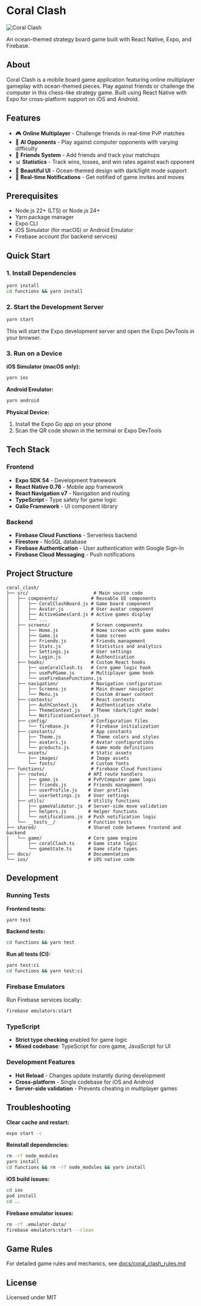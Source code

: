 # Coral Clash

![Coral Clash](src/assets/images/board_game.png)

An ocean-themed strategy board game built with React Native, Expo, and Firebase.

## About

Coral Clash is a mobile board game application featuring online multiplayer gameplay with ocean-themed pieces. Play against friends or challenge the computer in this chess-like strategy game. Built using React Native with Expo for cross-platform support on iOS and Android.

## Features

- 🎮 **Online Multiplayer** - Challenge friends in real-time PvP matches
- 🤖 **AI Opponents** - Play against computer opponents with varying difficulty
- 👥 **Friends System** - Add friends and track your matchups
- 📊 **Statistics** - Track wins, losses, and win rates against each opponent
- 🎨 **Beautiful UI** - Ocean-themed design with dark/light mode support
- 🔔 **Real-time Notifications** - Get notified of game invites and moves

## Prerequisites

- Node.js 22+ (LTS) or Node.js 24+
- Yarn package manager
- Expo CLI
- iOS Simulator (for macOS) or Android Emulator
- Firebase account (for backend services)

## Quick Start

### 1. Install Dependencies

```bash
yarn install
cd functions && yarn install
```

### 2. Start the Development Server

```bash
yarn start
```

This will start the Expo development server and open the Expo DevTools in your browser.

### 3. Run on a Device

**iOS Simulator (macOS only):**

```bash
yarn ios
```

**Android Emulator:**

```bash
yarn android
```

**Physical Device:**

1. Install the Expo Go app on your phone
2. Scan the QR code shown in the terminal or Expo DevTools

## Tech Stack

### Frontend

- **Expo SDK 54** - Development framework
- **React Native 0.76** - Mobile app framework
- **React Navigation v7** - Navigation and routing
- **TypeScript** - Type safety for game logic
- **Galio Framework** - UI component library

### Backend

- **Firebase Cloud Functions** - Serverless backend
- **Firestore** - NoSQL database
- **Firebase Authentication** - User authentication with Google Sign-In
- **Firebase Cloud Messaging** - Push notifications

## Project Structure

```
coral_clash/
├── src/                        # Main source code
│   ├── components/            # Reusable UI components
│   │   ├── CoralClashBoard.js # Game board component
│   │   ├── Avatar.js          # User avatar component
│   │   ├── ActiveGamesCard.js # Active games display
│   │   └── ...
│   ├── screens/               # Screen components
│   │   ├── Home.js            # Home screen with game modes
│   │   ├── Game.js            # Game screen
│   │   ├── Friends.js         # Friends management
│   │   ├── Stats.js           # Statistics and analytics
│   │   ├── Settings.js        # User settings
│   │   └── Login.js           # Authentication
│   ├── hooks/                 # Custom React hooks
│   │   ├── useCoralClash.ts   # Core game logic hook
│   │   ├── usePvPGame.js      # Multiplayer game hook
│   │   └── useFirebaseFunctions.js
│   ├── navigation/            # Navigation configuration
│   │   ├── Screens.js         # Main drawer navigator
│   │   └── Menu.js            # Custom drawer content
│   ├── contexts/              # React contexts
│   │   ├── AuthContext.js     # Authentication state
│   │   ├── ThemeContext.js    # Theme (dark/light mode)
│   │   └── NotificationContext.js
│   ├── config/                # Configuration files
│   │   └── firebase.js        # Firebase initialization
│   ├── constants/             # App constants
│   │   ├── Theme.js           # Theme colors and styles
│   │   ├── avatars.js         # Avatar configurations
│   │   └── products.js        # Game mode definitions
│   └── assets/                # Static assets
│       ├── images/            # Image assets
│       └── fonts/             # Custom fonts
├── functions/                 # Firebase Cloud Functions
│   ├── routes/               # API route handlers
│   │   ├── game.js           # PvP/Computer game logic
│   │   ├── friends.js        # Friends management
│   │   ├── userProfile.js    # User profiles
│   │   └── userSettings.js   # User settings
│   ├── utils/                # Utility functions
│   │   ├── gameValidator.js  # Server-side move validation
│   │   ├── helpers.js        # Helper functions
│   │   └── notifications.js  # Push notification logic
│   └── __tests__/            # Function tests
├── shared/                   # Shared code between frontend and backend
│   └── game/                 # Core game engine
│       ├── coralClash.ts     # Game state logic
│       └── gameState.ts      # Game state types
├── docs/                     # Documentation
└── ios/                      # iOS native code
```

## Development

### Running Tests

**Frontend tests:**

```bash
yarn test
```

**Backend tests:**

```bash
cd functions && yarn test
```

**Run all tests (CI):**

```bash
yarn test:ci
cd functions && yarn test:ci
```

### Firebase Emulators

Run Firebase services locally:

```bash
firebase emulators:start
```

### TypeScript

- **Strict type checking** enabled for game logic
- **Mixed codebase**: TypeScript for core game, JavaScript for UI

### Development Features

- **Hot Reload** - Changes update instantly during development
- **Cross-platform** - Single codebase for iOS and Android
- **Server-side validation** - Prevents cheating in multiplayer games

## Troubleshooting

**Clear cache and restart:**

```bash
expo start -c
```

**Reinstall dependencies:**

```bash
rm -rf node_modules
yarn install
cd functions && rm -rf node_modules && yarn install
```

**iOS build issues:**

```bash
cd ios
pod install
cd ..
```

**Firebase emulator issues:**

```bash
rm -rf .emulator-data/
firebase emulators:start --clean
```

## Game Rules

For detailed game rules and mechanics, see [docs/coral_clash_rules.md](docs/coral_clash_rules.md)

## License

Licensed under MIT
